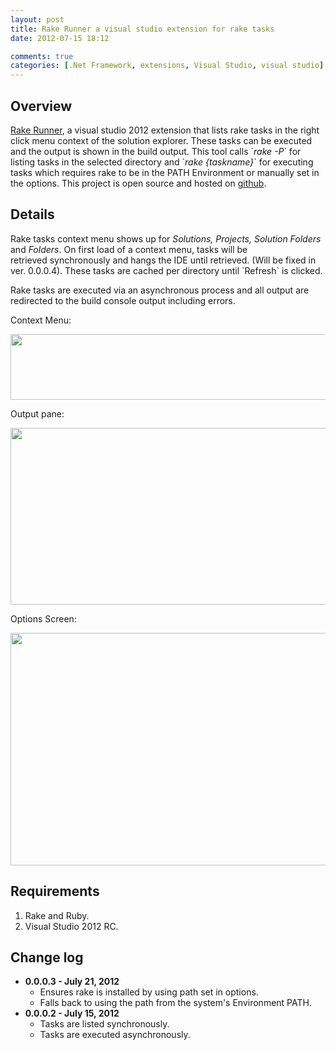 ```yaml
---
layout: post
title: Rake Runner a visual studio extension for rake tasks
date: 2012-07-15 18:12

comments: true
categories: [.Net Framework, extensions, Visual Studio, visual studio]
---
```

<h2>Overview</h2>
<a href="http://visualstudiogallery.msdn.microsoft.com/551978a5-68e3-452b-9067-22ef237ce929">Rake Runner</a>, a visual studio 2012 extension that lists rake tasks in the right click menu context of the solution explorer. These tasks can be executed and the output is shown in the build output. This tool calls `<em>rake -P</em>` for listing tasks in the selected directory and `<em>rake {taskname}</em>` for executing tasks which requires rake to be in the PATH Environment or manually set in the options. This project is open source and hosted on <a href="https://github.com/shawnmclean/Rake-Runner">github</a>.
<h2>Details</h2>
Rake tasks context menu shows up for<em> Solutions, Projects, Solution Folders </em>and<em> Folders</em>. On first load of a context menu, tasks will be retrieved synchronously and hangs the IDE until retrieved. (Will be fixed in ver. 0.0.0.4). These tasks are cached per directory until `Refresh` is clicked.

Rake tasks are executed via an asynchronous process and all output are redirected to the build console output including errors.

Context Menu:

<a href="{{ site.baseurl}}/images/2012/07/rake_context.png"><img class="alignnone wp-image-461 size-full" title="rake_context" src="{{ site.baseurl}}/images/2012/07/rake_context.png" alt="" width="563" height="105" /></a>

Output pane:

<a href="{{ site.baseurl}}/images/2012/07/build_output.png"><img class="alignnone wp-image-460 size-full" title="build_output" src="{{ site.baseurl}}/images/2012/07/build_output.png" alt="" width="939" height="283" /></a>

Options Screen:

<a href="{{ site.baseurl}}/images/2012/07/options.png"><img class="alignnone wp-image-465 size-full" title="options" src="{{ site.baseurl}}/images/2012/07/options.png" alt="" width="640" height="372" /></a>
<h2>Requirements</h2>
<ol>
	<li>Rake and Ruby.</li>
	<li>Visual Studio 2012 RC.</li>
</ol>
<h2>Change log</h2>
<ul>
	<li><strong><strong><strong>0.0.0.3 - July 21, 2012</strong></strong></strong>
<ul>
	<li>Ensures rake is installed by using path set in options.</li>
	<li>Falls back to using the path from the system's Environment PATH.</li>
</ul>
</li>
	<li><strong>0.0.0.2 - July 15, 2012</strong>
<ul>
	<li>Tasks are listed synchronously.</li>
	<li>Tasks are executed asynchronously.</li>
</ul>
</li>
</ul>
